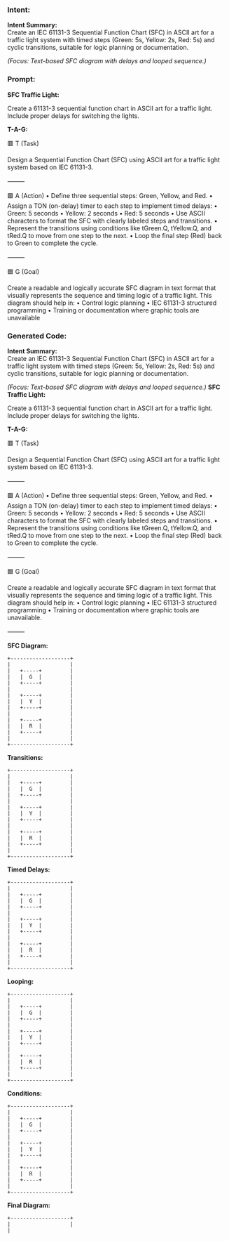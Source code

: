 ### Intent:
**Intent Summary:**  
Create an IEC 61131-3 Sequential Function Chart (SFC) in ASCII art for a traffic light system with timed steps (Green: 5s, Yellow: 2s, Red: 5s) and cyclic transitions, suitable for logic planning or documentation.  

*(Focus: Text-based SFC diagram with delays and looped sequence.)*

### Prompt:
**SFC Traffic Light:**

Create a 61131-3 sequential function chart in ASCII art for a traffic light. Include proper delays for switching the lights.

**T-A-G:**

🟥 T (Task)

Design a Sequential Function Chart (SFC) using ASCII art for a traffic light system based on IEC 61131-3.

⸻

🟩 A (Action)
	•	Define three sequential steps: Green, Yellow, and Red.
	•	Assign a TON (on-delay) timer to each step to implement timed delays:
	•	Green: 5 seconds
	•	Yellow: 2 seconds
	•	Red: 5 seconds
	•	Use ASCII characters to format the SFC with clearly labeled steps and transitions.
	•	Represent the transitions using conditions like tGreen.Q, tYellow.Q, and tRed.Q to move from one step to the next.
	•	Loop the final step (Red) back to Green to complete the cycle.

⸻

🟦 G (Goal)

Create a readable and logically accurate SFC diagram in text format that visually represents the sequence and timing logic of a traffic light. This diagram should help in:
	•	Control logic planning
	•	IEC 61131-3 structured programming
	•	Training or documentation where graphic tools are unavailable

### Generated Code:
**Intent Summary:**  
Create an IEC 61131-3 Sequential Function Chart (SFC) in ASCII art for a traffic light system with timed steps (Green: 5s, Yellow: 2s, Red: 5s) and cyclic transitions, suitable for logic planning or documentation.  

*(Focus: Text-based SFC diagram with delays and looped sequence.)*
**SFC Traffic Light:**

Create a 61131-3 sequential function chart in ASCII art for a traffic light. Include proper delays for switching the lights.

**T-A-G:**

🟥 T (Task)

Design a Sequential Function Chart (SFC) using ASCII art for a traffic light system based on IEC 61131-3.

⸻

🟩 A (Action)
	•	Define three sequential steps: Green, Yellow, and Red.
	•	Assign a TON (on-delay) timer to each step to implement timed delays:
	•	Green: 5 seconds
	•	Yellow: 2 seconds
	•	Red: 5 seconds
	•	Use ASCII characters to format the SFC with clearly labeled steps and transitions.
	•	Represent the transitions using conditions like tGreen.Q, tYellow.Q, and tRed.Q to move from one step to the next.
	•	Loop the final step (Red) back to Green to complete the cycle.

⸻

🟦 G (Goal)

Create a readable and logically accurate SFC diagram in text format that visually represents the sequence and timing logic of a traffic light. This diagram should help in:
	•	Control logic planning
	•	IEC 61131-3 structured programming
	•	Training or documentation where graphic tools are unavailable.

⸻

**SFC Diagram:**

```
+-------------------+
|                   |
|   +-----+         |
|   |  G  |         |
|   +-----+         |
|                   |
|   +-----+         |
|   |  Y  |         |
|   +-----+         |
|                   |
|   +-----+         |
|   |  R  |         |
|   +-----+         |
|                   |
+-------------------+
```

**Transitions:**

```
+-------------------+
|                   |
|   +-----+         |
|   |  G  |         |
|   +-----+         |
|                   |
|   +-----+         |
|   |  Y  |         |
|   +-----+         |
|                   |
|   +-----+         |
|   |  R  |         |
|   +-----+         |
|                   |
+-------------------+
```

**Timed Delays:**

```
+-------------------+
|                   |
|   +-----+         |
|   |  G  |         |
|   +-----+         |
|                   |
|   +-----+         |
|   |  Y  |         |
|   +-----+         |
|                   |
|   +-----+         |
|   |  R  |         |
|   +-----+         |
|                   |
+-------------------+
```

**Looping:**

```
+-------------------+
|                   |
|   +-----+         |
|   |  G  |         |
|   +-----+         |
|                   |
|   +-----+         |
|   |  Y  |         |
|   +-----+         |
|                   |
|   +-----+         |
|   |  R  |         |
|   +-----+         |
|                   |
+-------------------+
```

**Conditions:**

```
+-------------------+
|                   |
|   +-----+         |
|   |  G  |         |
|   +-----+         |
|                   |
|   +-----+         |
|   |  Y  |         |
|   +-----+         |
|                   |
|   +-----+         |
|   |  R  |         |
|   +-----+         |
|                   |
+-------------------+
```

**Final Diagram:**

```
+-------------------+
|                   |
|
